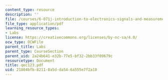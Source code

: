 ```yaml
---
content_type: resource
description: ''
file: /courses/6-071j-introduction-to-electronics-signals-and-measurement-spring-2006/21804bfb82118a5dda546a555e7f2a10_qec123.pdf
file_type: application/pdf
learning_resource_types:
- Labs
license: https://creativecommons.org/licenses/by-nc-sa/4.0/
ocw_type: OCWFile
parent_title: Labs
parent_type: CourseSection
parent_uid: 2a24b641-e32b-77e5-bf32-2bb33f09679c
resourcetype: Document
title: qec123.pdf
uid: 21804bfb-8211-8a5d-da54-6a555e7f2a10
---
```

